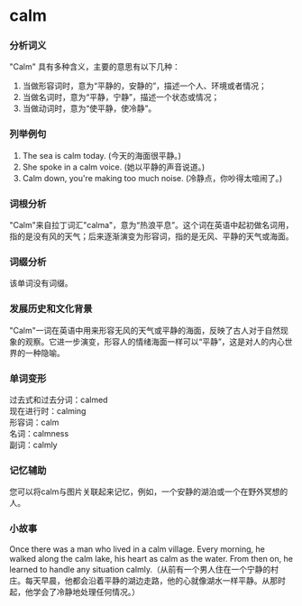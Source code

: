 # calm

### 分析词义

  

"Calm" 具有多种含义，主要的意思有以下几种：

  

1.  当做形容词时，意为“平静的，安静的”，描述一个人、环境或者情况；
2.  当做名词时，意为“平静，宁静”，描述一个状态或情况；
3.  当做动词时，意为“使平静，使冷静”。

  

### 列举例句

  

1.  The sea is calm today. (今天的海面很平静。)
2.  She spoke in a calm voice. (她以平静的声音说道。)
3.  Calm down, you're making too much noise. (冷静点，你吵得太喧闹了。)

  

### 词根分析

  

"Calm"来自拉丁词汇"calma"，意为“热浪平息”。这个词在英语中起初做名词用，指的是没有风的天气；后来逐渐演变为形容词，指的是无风、平静的天气或海面。

  

### 词缀分析

  

该单词没有词缀。

  

### 发展历史和文化背景

  

"Calm"一词在英语中用来形容无风的天气或平静的海面，反映了古人对于自然现象的观察。它进一步演变，形容人的情绪海面一样可以“平静”，这是对人的内心世界的一种隐喻。

  

### 单词变形

  

过去式和过去分词：calmed  
现在进行时：calming  
形容词：calm  
名词：calmness  
副词：calmly

  

### 记忆辅助

  

您可以将calm与图片关联起来记忆，例如，一个安静的湖泊或一个在野外冥想的人。

  

### 小故事

  

Once there was a man who lived in a calm village. Every morning, he walked along the calm lake, his heart as calm as the water. From then on, he learned to handle any situation calmly.（从前有一个男人住在一个宁静的村庄。每天早晨，他都会沿着平静的湖边走路，他的心就像湖水一样平静。从那时起，他学会了冷静地处理任何情况。）
